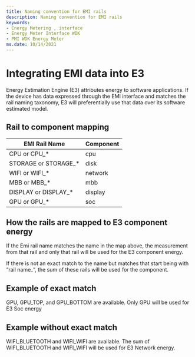 ```yaml
---
title: Naming convention for EMI rails 
description: Naming convention for EMI rails 
keywords:
- Energy Metering , interface
- Energy Meter Interface WDK
- PMI WDK Energy Meter
ms.date: 10/14/2021
---
```


# Integrating EMI data into E3

Energy Estimation Engine (E3) attributes energy to software applications. If the device has data expressed through the EMI interface and matches the rail naming taxonomy, E3 will preferentially use that data over its software estimated model.

## Rail to component mapping

| EMI Rail Name        | Component |
|----------------------|-----------|
| CPU or CPU_*         | cpu       |
| STORAGE or STORAGE_* | disk      |
| WIFI or WIFI_*       | network   |
| MBB or MBB_*         | mbb       |
| DISPLAY or DISPLAY_* | display   |
| GPU or GPU_*         | soc       |

## How the rails are mapped to E3 component energy

If the Emi rail name matches the name in the map above, the measurement from that rail and only that rail will be used for the E3 component energy.  

If there is not an exact match to the name but matches that start being with “rail name_”, the sum of these rails will be used for the component.

## Example of exact match

GPU, GPU_TOP, and GPU_BOTTOM are available.
Only GPU will be used for E3 Soc energy

## Example without exact match

WIFI_BLUETOOTH and WIFI_WIFI are available.
The sum of WIFI_BLUETOOTH and WIFI_WIFI will be used for E3 Network energy.
